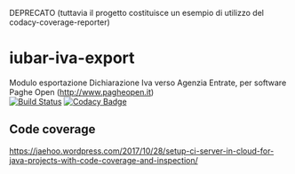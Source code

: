 DEPRECATO
(tuttavia il progetto costituisce un esempio di utilizzo del codacy-coverage-reporter)

# iubar-iva-export
Modulo esportazione Dichiarazione Iva verso Agenzia Entrate, per software Paghe Open (http://www.pagheopen.it)<br>
[![Build Status](https://app.travis-ci.com/iubar/iubar-iva-export.svg?branch=master)](https://app.travis-ci.com/github/iubar/iubar-iva-export)
[![Codacy Badge](https://api.codacy.com/project/badge/Grade/e59c6c52cb5f4f61907551b03a138d6c)](https://app.codacy.com/manual/Iubar/iubar-iva-export/dashboard)


## Code coverage

https://jaehoo.wordpress.com/2017/10/28/setup-ci-server-in-cloud-for-java-projects-with-code-coverage-and-inspection/
